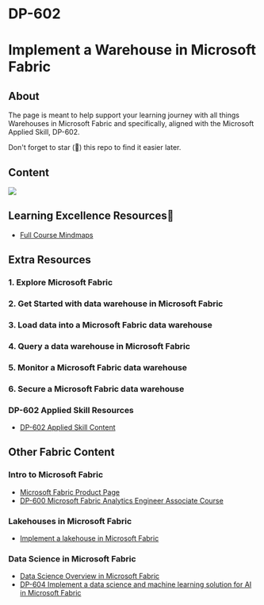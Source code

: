 # DP-602

# Implement a Warehouse in Microsoft Fabric


## About

The page is meant to help support your learning journey with all things Warehouses in Microsoft Fabric and specifically, aligned with the Microsoft Applied Skill, DP-602.

Don't forget to star (🌟) this repo to find it easier later.

## Content

<img src="https://fortheloveoflearning.github.io/DP-602/DP-602_Mindmap.svg">

  
## Learning Excellence Resources📒
- [Full Course Mindmaps](https://azurebrainwave.github.io)

## Extra Resources

### 1. Explore Microsoft Fabric

### 2. Get Started with data warehouse in Microsoft Fabric

### 3. Load data into a Microsoft Fabric data warehouse

### 4. Query a data warehouse in Microsoft Fabric

### 5. Monitor a Microsoft Fabric data warehouse

### 6. Secure a Microsoft Fabric data warehouse


### DP-602 Applied Skill Resources
- [DP-602 Applied Skill Content](https://aka.ms/DP-602)

## Other Fabric Content
### Intro to Microsoft Fabric
- [Microsoft Fabric Product Page](https://www.microsoft.com/en-us/microsoft-fabric?msockid=186ce81abd2b6726173bfcc9bc29666a)
- [DP-600 Microsoft Fabric Analytics Engineer Associate Course](https://learn.microsoft.com/en-us/training/courses/dp-600t00)

### Lakehouses in Microsoft Fabric
- [Implement a lakehouse in Microsoft Fabric](https://aka.ms/DP-601)

### Data Science in Microsoft Fabric
- [Data Science Overview in Microsoft Fabric](https://learn.microsoft.com/en-us/fabric/data-science/data-science-overview)
- [DP-604 Implement a data science and machine learning solution for AI in Microsoft Fabric](https://learn.microsoft.com/en-us/training/paths/implement-data-science-machine-learning-fabric/)
